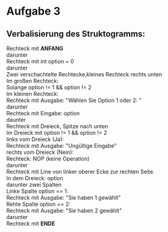 # Aufgabe 3  
## Verbalisierung des Struktogramms:

Rechteck mit **ANFANG**  
darunter  
Rechteck mit int option = 0  
darunter  
Zwei verschachtelte Rechtecke,kleines Rechteck rechts unten  
    Im großen Rechteck:  
        Solange option != 1 && option != 2  
    Im kleinen Rechteck:  
        Rechteck mit Ausgabe: "Wählen Sie Option 1 oder 2: "  
        darunter  
        Rechteck mit Eingabe: option  
        daunter  
        Rechteck mit Dreieck, Spitze nach unten  
            Im Dreieck mit option != 1 && option != 2  
        links vom Dreieck (Ja):  
            Rechteck mit Ausgabe: "Ungültige Eingabe"  
        rechts vom Dreieck (Nein):  
            Rechteck: NOP (keine Operation)  
darunter  
Rechteck mit Line von linker oberer Ecke zur rechten Seite.  
    In dem Dreieck: option  
    darunter zwei Spalten  
    Linke Spalte option == 1:  
        Rechteck mit Ausgabe: "Sie haben 1 gewählt"  
    Rehte Spalte option == 2:  
        Rechteck mit Ausgabe: "Sie haben 2 gewählt"  
darunter  
Rechteck mit **ENDE**